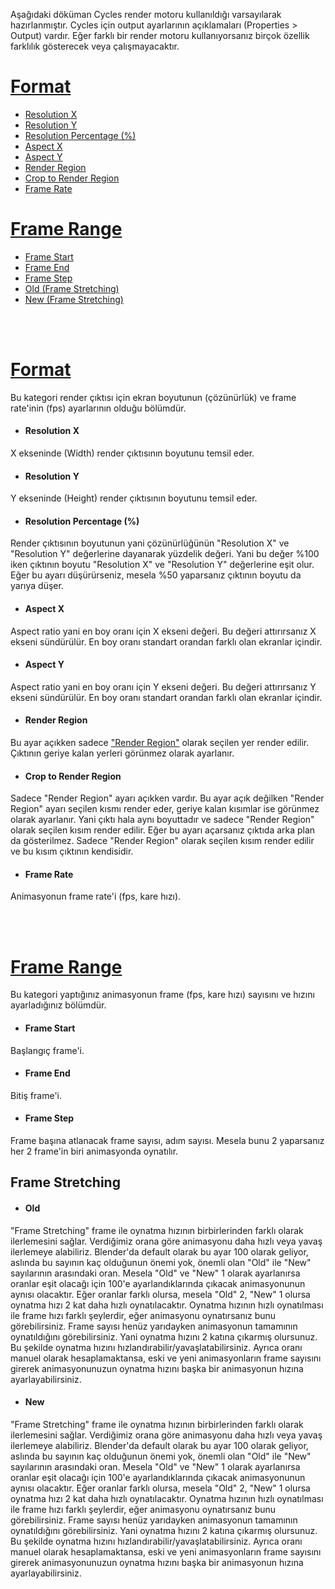 Aşağıdaki döküman Cycles render motoru kullanıldığı varsayılarak hazırlanmıştır. Cycles için output ayarlarının açıklamaları (Properties > Output) vardır. Eğer farklı bir render motoru kullanıyorsanız birçok özellik farklılık gösterecek veya çalışmayacaktır.


# [Format](#format-1)
* [Resolution X](#resolution-x)
* [Resolution Y](#resolution-y)
* [Resolution Percentage (%)](#resolution-percentage-)
* [Aspect X](#aspect-x)
* [Aspect Y](#aspect-y)
* [Render Region](#render-region)
* [Crop to Render Region](#crop-to-render-region)
* [Frame Rate](#frame-rate)

# [Frame Range](#frame-range-1)
* [Frame Start](#frame-start)
* [Frame End](#frame-end)
* [Frame Step](#frame-step)
* [Old (Frame Stretching)](#old)
* [New (Frame Stretching)](#new)


<br>
<br>


# [Format](https://docs.blender.org/manual/en/3.6/render/output/properties/format.html)
Bu kategori render çıktısı için ekran boyutunun (çözünürlük) ve frame rate'inin (fps) ayarlarının olduğu bölümdür.


* #### Resolution X
X ekseninde (Width) render çıktısının boyutunu temsil eder.

* #### Resolution Y
Y ekseninde (Height) render çıktısının boyutunu temsil eder.

* #### Resolution Percentage (%)
Render çıktısının boyutunun yani çözünürlüğünün "Resolution X" ve "Resolution Y" değerlerine dayanarak yüzdelik değeri. Yani bu değer %100 iken çıktının boyutu "Resolution X" ve "Resolution Y" değerlerine eşit olur. Eğer bu ayarı düşürürseniz, mesela %50 yaparsanız çıktının boyutu da yarıya düşer.

* #### Aspect X
Aspect ratio yani en boy oranı için X ekseni değeri. Bu değeri attırırsanız X ekseni sündürülür. En boy oranı standart orandan farklı olan ekranlar içindir.

* #### Aspect Y
Aspect ratio yani en boy oranı için Y ekseni değeri. Bu değeri attırırsanız Y ekseni sündürülür. En boy oranı standart orandan farklı olan ekranlar içindir.

* #### Render Region
Bu ayar açıkken sadece ["Render Region"](https://docs.blender.org/manual/en/3.6/editors/3dview/navigate/regions.html#render-region) olarak seçilen yer render edilir. Çıktının geriye kalan yerleri görünmez olarak ayarlanır.

* #### Crop to Render Region
Sadece "Render Region" ayarı açıkken vardır. Bu ayar açık değilken "Render Region" ayarı seçilen kısmı render eder, geriye kalan kısımlar ise görünmez olarak ayarlanır. Yani çıktı hala aynı boyuttadır ve sadece "Render Region" olarak seçilen kısım render edilir. Eğer bu ayarı açarsanız çıktıda arka plan da gösterilmez. Sadece "Render Region" olarak seçilen kısım render edilir ve bu kısım çıktının kendisidir.

* #### Frame Rate
Animasyonun frame rate'i (fps, kare hızı).


<br>
<br>


# [Frame Range](https://docs.blender.org/manual/en/3.6/render/output/properties/frame_range.html)
Bu kategori yaptığınız animasyonun frame (fps, kare hızı) sayısını ve hızını ayarladığınız bölümdür.


* #### Frame Start
Başlangıç frame'i.

* #### Frame End
Bitiş frame'i.

* #### Frame Step
Frame başına atlanacak frame sayısı, adım sayısı. Mesela bunu 2 yaparsanız her 2 frame'in biri animasyonda oynatılır.


## Frame Stretching

* #### Old
"Frame Stretching" frame ile oynatma hızının birbirlerinden farklı olarak ilerlemesini sağlar. Verdiğimiz orana göre animasyonu daha hızlı veya yavaş ilerlemeye alabiliriz. Blender'da default olarak bu ayar 100 olarak geliyor, aslında bu sayının kaç olduğunun önemi yok, önemli olan "Old" ile "New" sayılarının arasındaki oran. Mesela "Old" ve "New" 1 olarak ayarlanırsa oranlar eşit olacağı için 100'e ayarlandıklarında çıkacak animasyonunun aynısı olacaktır. Eğer oranlar farklı olursa, mesela "Old" 2, "New" 1 olursa oynatma hızı 2 kat daha hızlı oynatılacaktır. Oynatma hızının hızlı oynatılması ile frame hızı farklı şeylerdir, eğer animasyonu oynatırsanız bunu görebilirsiniz. Frame sayısı henüz yarıdayken animasyonun tamamının oynatıldığını görebilirsiniz. Yani oynatma hızını 2 katına çıkarmış olursunuz. Bu şekilde oynatma hızını hızlandırabilir/yavaşlatabilirsiniz. Ayrıca oranı manuel olarak hesaplamaktansa, eski ve yeni animasyonların frame sayısını girerek animasyonunuzun oynatma hızını başka bir animasyonun hızına ayarlayabilirsiniz.

* #### New
"Frame Stretching" frame ile oynatma hızının birbirlerinden farklı olarak ilerlemesini sağlar. Verdiğimiz orana göre animasyonu daha hızlı veya yavaş ilerlemeye alabiliriz. Blender'da default olarak bu ayar 100 olarak geliyor, aslında bu sayının kaç olduğunun önemi yok, önemli olan "Old" ile "New" sayılarının arasındaki oran. Mesela "Old" ve "New" 1 olarak ayarlanırsa oranlar eşit olacağı için 100'e ayarlandıklarında çıkacak animasyonunun aynısı olacaktır. Eğer oranlar farklı olursa, mesela "Old" 2, "New" 1 olursa oynatma hızı 2 kat daha hızlı oynatılacaktır. Oynatma hızının hızlı oynatılması ile frame hızı farklı şeylerdir, eğer animasyonu oynatırsanız bunu görebilirsiniz. Frame sayısı henüz yarıdayken animasyonun tamamının oynatıldığını görebilirsiniz. Yani oynatma hızını 2 katına çıkarmış olursunuz. Bu şekilde oynatma hızını hızlandırabilir/yavaşlatabilirsiniz. Ayrıca oranı manuel olarak hesaplamaktansa, eski ve yeni animasyonların frame sayısını girerek animasyonunuzun oynatma hızını başka bir animasyonun hızına ayarlayabilirsiniz.



